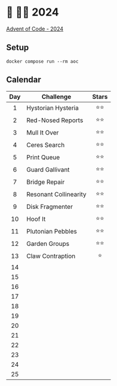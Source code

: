 # 🎄 👨‍💻 2024

[Advent of Code - 2024](https://adventofcode.com/2024)

## Setup

```shell
docker compose run --rm aoc
```

## Calendar

| Day | Challenge             | Stars  |
| :-: | --------------------- | :----: |
|  1  | Hystorian Hysteria    | ⭐️⭐️ |
|  2  | Red-Nosed Reports     |  ⭐⭐  |
|  3  | Mull It Over          |  ⭐⭐  |
|  4  | Ceres Search          |  ⭐⭐  |
|  5  | Print Queue           |  ⭐⭐  |
|  6  | Guard Gallivant       |  ⭐⭐  |
|  7  | Bridge Repair         |  ⭐⭐  |
|  8  | Resonant Collinearity |  ⭐⭐  |
|  9  | Disk Fragmenter       |  ⭐⭐  |
| 10  | Hoof It               |  ⭐⭐  |
| 11  | Plutonian Pebbles     |  ⭐⭐  |
| 12  | Garden Groups         |  ⭐⭐  |
| 13  | Claw Contraption      |   ⭐   |
| 14  |                       |        |
| 15  |                       |        |
| 16  |                       |        |
| 17  |                       |        |
| 18  |                       |        |
| 19  |                       |        |
| 20  |                       |        |
| 21  |                       |        |
| 22  |                       |        |
| 23  |                       |        |
| 24  |                       |        |
| 25  |                       |        |
